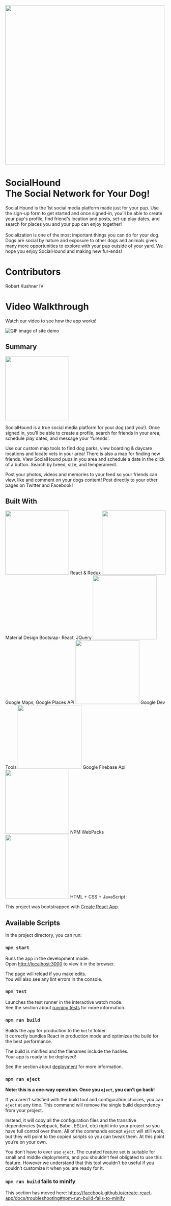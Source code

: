 <img src='https://github.com/thekushkode/sh-frontend-project/blob/master/src/components/sh-1.jpg' width=500 />

# SocialHound<br>The Social Network for Your Dog!

Social Hound is the 1st social media platform made just for your pup. Use the sign-up form to get started and once signed-in, you'll be able to create your pup's profile, find friend's location and posts, set-up play dates, and search for places you and your pup can enjoy together!<br  /><br  />Socialization is one of the most important things you can do for your dog. Dogs are social by nature and exposure to other dogs and animals gives many more opportunities to explore with your pup outside of your yard. We hope you enjoy SocialHound and making new fur-ends!

# Contributors
Robert Kushner IV

# Video Walkthrough

Watch our video to see how the app works!

![GIF image of site demo](https://github.com/thekushkode/sh-frontend-project/blob/master/src/components/demo.gif)

## Summary
<img src='https://github.com/thekushkode/sh-frontend-project/blob/master/src/components/4points-sh.PNG' width=200 />

SocialHound is a true social media platform for your dog (and you!). Once signed in, you'll be able to create a profile, search for friends in your area, schedule play dates, and message your 'furends'.

Use our custom map tools to find dog parks, view boarding & daycare locations and locate vets in your area! There is also a map for finding new friends. View SocialHound pups in you area and schedule a date in the click of a button. Search by breed, size, and temperament.

Post your photos, videos and memories to your feed so your friends can view, like and comment on your dogs content! Post directly to your other pages on Twitter and Facebook! 

## Built With

<!-- ![react logo](https://github.com/thekushkode/sh-frontend-project/blob/master/src/components/react.png =200x) React & Redux
![mdb react logo](https://github.com/thekushkode/sh-frontend-project/blob/master/src/components/mdbreact.png =200x) Material Design Bootsrap- React, JQuery
![google places api](https://github.com/thekushkode/sh-frontend-project/blob/master/src/components/googlemaps.png =200x) Google Maps, Google Places API 
![google dev logo](https://github.com/thekushkode/sh-frontend-project/blob/master/src/components/googdev.png =200x) Google Dev Tools
![firebase logo](https://github.com/thekushkode/sh-frontend-project/blob/master/src/components/firebase.png =200x) Google Firebase Api
![npm logo](https://github.com/thekushkode/sh-frontend-project/blob/master/src/components/npm.png =200x) NPM WebPacks 
![html-css-js logo](https://github.com/thekushkode/sh-frontend-project/blob/master/src/components/html-css-js.jpg =200x) HTML + CSS + JavaScript -->

<img src='https://github.com/thekushkode/sh-frontend-project/blob/master/src/components/react.png' width='200' /> 
React & Redux

<img src='https://github.com/thekushkode/sh-frontend-project/blob/master/src/components/mdbreact.png' width='200' /> 
Material Design Bootsrap- React, JQuery

<img src='https://github.com/thekushkode/sh-frontend-project/blob/master/src/components/googlemaps.png' width='200' /> 
Google Maps, Google Places API 

<img src='https://github.com/thekushkode/sh-frontend-project/blob/master/src/components/googdev.png' width='200' /> 
Google Dev Tools

<img src='https://github.com/thekushkode/sh-frontend-project/blob/master/src/components/firebase.png' width='200' /> 
Google Firebase Api

<img src='https://github.com/thekushkode/sh-frontend-project/blob/master/src/components/npm.png' width='200' /> 
NPM WebPacks 

<img src='https://github.com/thekushkode/sh-frontend-project/blob/master/src/components/html-css-js.jpg' width='200' /> 
HTML + CSS + JavaScript

This project was bootstrapped with [Create React App](https://github.com/facebook/create-react-app).

## Available Scripts

In the project directory, you can run:

### `npm start`

Runs the app in the development mode.<br />
Open [http://localhost:3000](http://localhost:3000) to view it in the browser.

The page will reload if you make edits.<br />
You will also see any lint errors in the console.

### `npm test`

Launches the test runner in the interactive watch mode.<br />
See the section about [running tests](https://facebook.github.io/create-react-app/docs/running-tests) for more information.

### `npm run build`

Builds the app for production to the `build` folder.<br />
It correctly bundles React in production mode and optimizes the build for the best performance.

The build is minified and the filenames include the hashes.<br />
Your app is ready to be deployed!

See the section about [deployment](https://facebook.github.io/create-react-app/docs/deployment) for more information.

### `npm run eject`

**Note: this is a one-way operation. Once you `eject`, you can’t go back!**

If you aren’t satisfied with the build tool and configuration choices, you can `eject` at any time. This command will remove the single build dependency from your project.

Instead, it will copy all the configuration files and the transitive dependencies (webpack, Babel, ESLint, etc) right into your project so you have full control over them. All of the commands except `eject` will still work, but they will point to the copied scripts so you can tweak them. At this point you’re on your own.

You don’t have to ever use `eject`. The curated feature set is suitable for small and middle deployments, and you shouldn’t feel obligated to use this feature. However we understand that this tool wouldn’t be useful if you couldn’t customize it when you are ready for it.

### `npm run build` fails to minify

This section has moved here: https://facebook.github.io/create-react-app/docs/troubleshooting#npm-run-build-fails-to-minify
